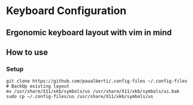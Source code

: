 # Keyboard Configuration
## Ergonomic keyboard layout with vim in mind
## How to use
### Setup
```
git clone https://github.com/paualberti/.config-files ~/.config-files
# BackUp existing layout
mv /usr/share/X11/xkb/symbols/us /usr/share/X11/xkb/symbols/us.bak
sudo cp ~/.config-files/us /usr/share/X11/xkb/symbols/us
```
